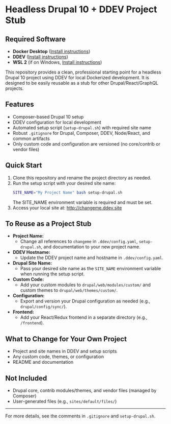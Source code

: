 # Headless Drupal 10 + DDEV Project Stub

## Required Software
- **Docker Desktop** ([Install instructions](https://docs.docker.com/get-docker/))
- **DDEV** ([Install instructions](https://ddev.readthedocs.io/en/stable/#installation))
- **WSL 2** (if on Windows, [Install instructions](https://learn.microsoft.com/en-us/windows/wsl/install))

This repository provides a clean, professional starting point for a headless Drupal 10 project using DDEV for local Dockerized development. It is designed to be easily reusable as a stub for other Drupal/React/GraphQL projects.

## Features
- Composer-based Drupal 10 setup
- DDEV configuration for local development
- Automated setup script (`setup-drupal.sh`) with required site name
- Robust `.gitignore` for Drupal, Composer, DDEV, Node/React, and common artifacts
- Only custom code and configuration are versioned (no core/contrib or vendor files)

## Quick Start
1. Clone this repository and rename the project directory as needed.
2. Run the setup script with your desired site name:
   ```bash
   SITE_NAME="My Project Name" bash setup-drupal.sh
   ```
   The SITE_NAME environment variable is required and must be set.
3. Access your local site at: http://changeme.ddev.site

## To Reuse as a Project Stub
- **Project Name:**
  - Change all references to `changeme` in `.ddev/config.yaml`, `setup-drupal.sh`, and documentation to your new project name.
- **DDEV Hostname:**
  - Update the DDEV project name and hostname in `.ddev/config.yaml`.
- **Drupal Site Name:**
  - Pass your desired site name as the `SITE_NAME` environment variable when running the setup script.
- **Custom Code:**
  - Add your custom modules to `drupal/web/modules/custom/` and custom themes to `drupal/web/themes/custom/`.
- **Configuration:**
  - Export and version your Drupal configuration as needed (e.g., `drupal/config/sync/`).
- **Frontend:**
  - Add your React/Redux frontend in a separate directory (e.g., `/frontend`).

## What to Change for Your Own Project
- Project and site names in DDEV and setup scripts
- Any custom code, themes, or configuration
- README and documentation

## Not Included
- Drupal core, contrib modules/themes, and vendor files (managed by Composer)
- User-generated files (e.g., `sites/default/files/`)

---
For more details, see the comments in `.gitignore` and `setup-drupal.sh`.
